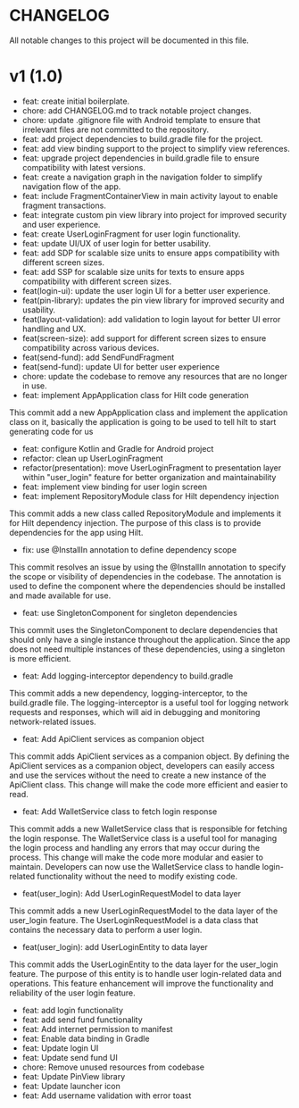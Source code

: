 # CHANGELOG

All notable changes to this project will be documented in this file.

# v1 (1.0)

- feat: create initial boilerplate.
- chore: add CHANGELOG.md to track notable project changes.
- chore: update .gitignore file with Android template to ensure that irrelevant files are not
  committed to the repository.
- feat: add project dependencies to build.gradle file for the project.
- feat: add view binding support to the project to simplify view references.
- feat: upgrade project dependencies in build.gradle file to ensure compatibility with latest
  versions.
- feat: create a navigation graph in the navigation folder to simplify navigation flow of the app.
- feat: include FragmentContainerView in main activity layout to enable fragment transactions.
- feat: integrate custom pin view library into project for improved security and user experience.
- feat: create UserLoginFragment for user login functionality.
- feat: update UI/UX of user login for better usability.
- feat: add SDP for scalable size units to ensure apps compatibility with different screen sizes.
- feat: add SSP for scalable size units for texts to ensure apps compatibility with different screen
  sizes.
- feat(login-ui): update the user login UI for a better user experience.
- feat(pin-library): updates the pin view library for improved security and usability.
- feat(layout-validation):  add validation to login layout for better UI error handling and UX.
- feat(screen-size): add support for different screen sizes to ensure compatibility across various
  devices.
- feat(send-fund): add SendFundFragment
- feat(send-fund): update UI for better user experience
- chore: update the codebase to remove any resources that are no longer in use.
- feat: implement AppApplication class for Hilt code generation

This commit add a new AppApplication class and implement the application class on it, basically the
application is going to be used to tell hilt to start generating code for us

- feat: configure Kotlin and Gradle for Android project
- refactor: clean up UserLoginFragment
- refactor(presentation): move UserLoginFragment to presentation layer within "user_login" feature
  for better organization and maintainability
- feat: implement view binding for user login screen
- feat: implement RepositoryModule class for Hilt dependency injection

This commit adds a new class called RepositoryModule and implements it for Hilt dependency
injection. The purpose of this class is to provide dependencies for the app using Hilt.

- fix: use @InstallIn annotation to define dependency scope

This commit resolves an issue by using the @InstallIn annotation to specify the scope or visibility
of dependencies in the codebase. The annotation is used to define the component where the
dependencies should be installed and made available for use.

- feat: use SingletonComponent for singleton dependencies

This commit uses the SingletonComponent to declare dependencies that should only have a single
instance throughout the application. Since the app does not need multiple instances of these
dependencies, using a singleton is more efficient.

- feat: Add logging-interceptor dependency to build.gradle

This commit adds a new dependency, logging-interceptor, to the build.gradle file. The
logging-interceptor is a useful tool for logging network requests and responses, which will aid in
debugging and monitoring network-related issues.

- feat: Add ApiClient services as companion object

This commit adds ApiClient services as a companion object. By defining the ApiClient services as a
companion object, developers can easily access and use the services without the need to create a new
instance of the ApiClient class. This change will make the code more efficient and easier to read.

- feat: Add WalletService class to fetch login response

This commit adds a new WalletService class that is responsible for fetching the login response. The
WalletService class is a useful tool for managing the login process and handling any errors that may
occur during the process. This change will make the code more modular and easier to maintain.
Developers can now use the WalletService class to handle login-related functionality without the
need to modify existing code.

- feat(user_login): Add UserLoginRequestModel to data layer

This commit adds a new UserLoginRequestModel to the data layer of the user_login feature. The
UserLoginRequestModel is a data class that contains the necessary data to perform a user login.

- feat(user_login): add UserLoginEntity to data layer

This commit adds the UserLoginEntity to the data layer for the user_login feature. The purpose of
this entity is to handle user login-related data and operations. This feature enhancement will
improve the functionality and reliability of the user login feature.

- feat: add login functionality
- feat: add send fund functionality
- feat: Add internet permission to manifest
- feat: Enable data binding in Gradle
- feat: Update login UI
- feat: Update send fund UI
- chore: Remove unused resources from codebase
- feat: Update PinView library
- feat: Update launcher icon
- feat: Add username validation with error toast

